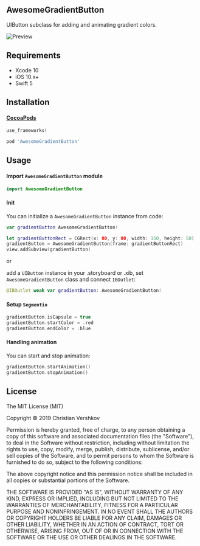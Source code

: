 ## AwesomeGradientButton

UIButton subclass for adding and animating gradient colors.

![Preview](https://github.com/Yalantis/Segmentio/blob/master/Assets/animation.gif)

## Requirements

- Xcode 10
- iOS 10.x+
- Swift 5

## Installation

#### [CocoaPods](http://cocoapods.org)
```ruby
use_frameworks! 

pod 'AwesomeGradientButton'
```

## Usage
#### Import `AwesomeGradientButton` module
```swift
import AwesomeGradientButton
```

#### Init
You can initialize a `AwesomeGradientButton` instance from code:

```swift
var gradientButton AwesomeGradientButton!

let gradientButtonRect = CGRect(x: 00, y: 00, width: 150, height: 50)
gradientButton = AwesomeGradientButton(frame: gradientButtonRect)
view.addSubview(gradientButton)
```

or

add a `UIButton` instance in your .storyboard or .xib, set `AwesomeGradientButton` class and connect `IBOutlet`:

```swift
@IBOutlet weak var gradientButton: AwesomeGradientButton!
```

#### Setup `Segmentio`
```swift
gradientButton.isCapsule = true
gradientButton.startColor = .red
gradientButton.endColor = .blue
```

#### Handling animation
You can start and stop animation:

```swift
gradientButton.startAnimation()
gradientButton.stopAnimation()
```

## License

The MIT License (MIT)

Copyright © 2019 Christian Vershkov

Permission is hereby granted, free of charge, to any person obtaining a copy
of this software and associated documentation files (the "Software"), to deal
in the Software without restriction, including without limitation the rights
to use, copy, modify, merge, publish, distribute, sublicense, and/or sell
copies of the Software, and to permit persons to whom the Software is
furnished to do so, subject to the following conditions:

The above copyright notice and this permission notice shall be included in
all copies or substantial portions of the Software.

THE SOFTWARE IS PROVIDED "AS IS", WITHOUT WARRANTY OF ANY KIND, EXPRESS OR
IMPLIED, INCLUDING BUT NOT LIMITED TO THE WARRANTIES OF MERCHANTABILITY,
FITNESS FOR A PARTICULAR PURPOSE AND NONINFRINGEMENT. IN NO EVENT SHALL THE
AUTHORS OR COPYRIGHT HOLDERS BE LIABLE FOR ANY CLAIM, DAMAGES OR OTHER
LIABILITY, WHETHER IN AN ACTION OF CONTRACT, TORT OR OTHERWISE, ARISING FROM,
OUT OF OR IN CONNECTION WITH THE SOFTWARE OR THE USE OR OTHER DEALINGS IN
THE SOFTWARE.
